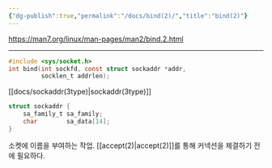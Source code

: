 ```yaml
---
{"dg-publish":true,"permalink":"/docs/bind(2)/","title":"bind(2)"}
---
```



<https://man7.org/linux/man-pages/man2/bind.2.html>
___

```c
#include <sys/socket.h>
int bind(int sockfd, const struct sockaddr *addr,
		 socklen_t addrlen);
```

[[docs/sockaddr(3type)\|sockaddr(3type)]]

```c
struct sockaddr {
	sa_family_t sa_family;
	char        sa_data[14];
}
```

소켓에 이름을 부여하는 작업. [[accept(2)\|accept(2)]]를 통해 커넥션을 체결하기 전에 필요하다. 
